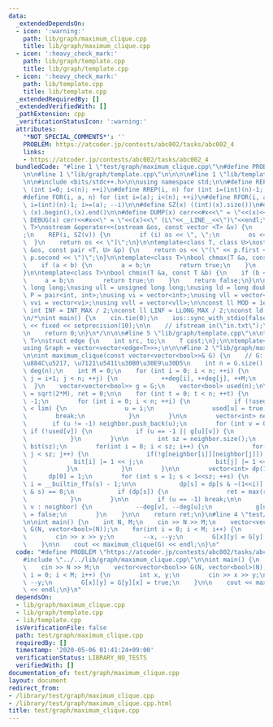 ```yaml
---
data:
  _extendedDependsOn:
  - icon: ':warning:'
    path: lib/graph/maximum_clique.cpp
    title: lib/graph/maximum_clique.cpp
  - icon: ':heavy_check_mark:'
    path: lib/graph/template.cpp
    title: lib/graph/template.cpp
  - icon: ':heavy_check_mark:'
    path: lib/template.cpp
    title: lib/template.cpp
  _extendedRequiredBy: []
  _extendedVerifiedWith: []
  _pathExtension: cpp
  _verificationStatusIcon: ':warning:'
  attributes:
    '*NOT_SPECIAL_COMMENTS*': ''
    PROBLEM: https://atcoder.jp/contests/abc002/tasks/abc002_4
    links:
    - https://atcoder.jp/contests/abc002/tasks/abc002_4
  bundledCode: "#line 1 \"test/graph/maximum_clique.cpp\"\n#define PROBLEM \"https://atcoder.jp/contests/abc002/tasks/abc002_4\"\
    \n\n#line 1 \"lib/graph/template.cpp\"\n\n\n\n#line 1 \"lib/template.cpp\"\n\n\
    \n\n#include <bits/stdc++.h>\n\nusing namespace std;\n\n#define REP(i, n) for\
    \ (int i=0; i<(n); ++i)\n#define RREP(i, n) for (int i=(int)(n)-1; i>=0; --i)\n\
    #define FOR(i, a, n) for (int i=(a); i<(n); ++i)\n#define RFOR(i, a, n) for (int\
    \ i=(int)(n)-1; i>=(a); --i)\n\n#define SZ(x) ((int)(x).size())\n#define ALL(x)\
    \ (x).begin(),(x).end()\n\n#define DUMP(x) cerr<<#x<<\" = \"<<(x)<<endl\n#define\
    \ DEBUG(x) cerr<<#x<<\" = \"<<(x)<<\" (L\"<<__LINE__<<\")\"<<endl;\n\ntemplate<class\
    \ T>\nostream &operator<<(ostream &os, const vector <T> &v) {\n    os << \"[\"\
    ;\n    REP(i, SZ(v)) {\n        if (i) os << \", \";\n        os << v[i];\n  \
    \  }\n    return os << \"]\";\n}\n\ntemplate<class T, class U>\nostream &operator<<(ostream\
    \ &os, const pair <T, U> &p) {\n    return os << \"(\" << p.first << \" \" <<\
    \ p.second << \")\";\n}\n\ntemplate<class T>\nbool chmax(T &a, const T &b) {\n\
    \    if (a < b) {\n        a = b;\n        return true;\n    }\n    return false;\n\
    }\n\ntemplate<class T>\nbool chmin(T &a, const T &b) {\n    if (b < a) {\n   \
    \     a = b;\n        return true;\n    }\n    return false;\n}\n\nusing ll =\
    \ long long;\nusing ull = unsigned long long;\nusing ld = long double;\nusing\
    \ P = pair<int, int>;\nusing vi = vector<int>;\nusing vll = vector<ll>;\nusing\
    \ vvi = vector<vi>;\nusing vvll = vector<vll>;\n\nconst ll MOD = 1e9 + 7;\nconst\
    \ int INF = INT_MAX / 2;\nconst ll LINF = LLONG_MAX / 2;\nconst ld eps = 1e-9;\n\
    \n/*\nint main() {\n    cin.tie(0);\n    ios::sync_with_stdio(false);\n    cout\
    \ << fixed << setprecision(10);\n\n    // ifstream in(\"in.txt\");\n    // cin.rdbuf(in.rdbuf());\n\
    \n    return 0;\n}\n*/\n\n\n#line 5 \"lib/graph/template.cpp\"\n\ntemplate<typename\
    \ T>\nstruct edge {\n    int src, to;\n    T cost;\n};\n\ntemplate<typename T>\n\
    using Graph = vector<vector<edge<T>>>;\n\n\n#line 2 \"lib/graph/maximum_clique.cpp\"\
    \n\nint maximum_clique(const vector<vector<bool>>& G) {\n    // G: \u96A3\u63A5\
    \u884C\u5217, \u7121\u5411\u30B0\u30E9\u30D5\n    int n = G.size();\n    vector<int>\
    \ deg(n);\n    int M = 0;\n    for (int i = 0; i < n; ++i) {\n        for (int\
    \ j = i+1; j < n; ++j) {\n            ++deg[i], ++deg[j], ++M;\n        }\n  \
    \  }\n    vector<vector<bool>> g = G;\n    vector<bool> used(n);\n\n    int lim\
    \ = sqrt(2*M), ret = 0;\n\n    for (int t = 0; t < n; ++t) {\n        int u =\
    \ -1;\n        for (int i = 0; i < n; ++i) {\n            if (!used[i] && deg[i]\
    \ < lim) {\n                u = i;\n                used[u] = true;\n        \
    \        break;\n            }\n        }\n\n        vector<int> neighbor;\n \
    \       if (u != -1) neighbor.push_back(u);\n        for (int v = 0; v < n; ++v)\
    \ if (!used[v]) {\n            if (u == -1 || g[u][v]) {\n                neighbor.push_back(v);\n\
    \            }\n        }\n\n        int sz = neighbor.size();\n        vector<int>\
    \ bit(sz);\n        for(int i = 0; i < sz; i++) {\n            for(int j = i+1;\
    \ j < sz; j++) {\n                if(!g[neighbor[i]][neighbor[j]]) {\n       \
    \             bit[i] |= 1 << j;\n                    bit[j] |= 1 << i;\n     \
    \           }\n            }\n        }\n\n        vector<int> dp(1<<sz);\n  \
    \      dp[0] = 1;\n        for (int s = 1; s < 1<<sz; ++s) {\n            int\
    \ i = __builtin_ffs(s) - 1;\n\n            dp[s] = dp[s & ~(1<<i)] && (bit[i]\
    \ & s) == 0;\n            if (dp[s]) {\n                ret = max(ret, __builtin_popcount(s));\n\
    \            }\n        }\n\n        if (u == -1) break;\n\n        for (auto\
    \ v : neighbor) {\n            --deg[v], --deg[u];\n            g[u][v] = g[v][u]\
    \ = false;\n        }\n    }\n\n    return ret;\n}\n#line 4 \"test/graph/maximum_clique.cpp\"\
    \n\nint main() {\n    int N, M;\n    cin >> N >> M;\n    vector<vector<bool>>\
    \ G(N, vector<bool>(N));\n    for(int i = 0; i < M; i++) {\n        int x, y;\n\
    \        cin >> x >> y;\n        --x, --y;\n        G[x][y] = G[y][x] = true;\n\
    \    }\n\n    cout << maximum_clique(G) << endl;\n}\n"
  code: "#define PROBLEM \"https://atcoder.jp/contests/abc002/tasks/abc002_4\"\n\n\
    #include \"../../lib/graph/maximum_clique.cpp\"\n\nint main() {\n    int N, M;\n\
    \    cin >> N >> M;\n    vector<vector<bool>> G(N, vector<bool>(N));\n    for(int\
    \ i = 0; i < M; i++) {\n        int x, y;\n        cin >> x >> y;\n        --x,\
    \ --y;\n        G[x][y] = G[y][x] = true;\n    }\n\n    cout << maximum_clique(G)\
    \ << endl;\n}\n"
  dependsOn:
  - lib/graph/maximum_clique.cpp
  - lib/graph/template.cpp
  - lib/template.cpp
  isVerificationFile: false
  path: test/graph/maximum_clique.cpp
  requiredBy: []
  timestamp: '2020-05-06 01:41:24+09:00'
  verificationStatus: LIBRARY_NO_TESTS
  verifiedWith: []
documentation_of: test/graph/maximum_clique.cpp
layout: document
redirect_from:
- /library/test/graph/maximum_clique.cpp
- /library/test/graph/maximum_clique.cpp.html
title: test/graph/maximum_clique.cpp
---
```

